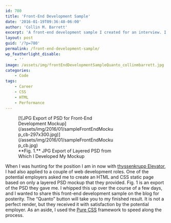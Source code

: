 ```yaml
---
id: 780
title: 'Front-End Development Sample'
date: '2016-01-19T09:36:48-06:00'
author: 'Collin M. Barrett'
excerpt: 'A front-end development sample I created for an interview. I was provided with a layered PSD to develop a render using HTML and CSS.'
layout: post
guid: '/?p=780'
permalink: /front-end-development-sample/
wp_featherlight_disable:
    - ''
image: /assets/img/frontEndDevelopmentSampleQuanto_collinmbarrett.jpg
categories:
    - Code
tags:
    - Career
    - CSS
    - HTML
    - Performance
---
```


<figure aria-describedby="caption-attachment-782" class="wp-caption alignright" id="attachment_782" style="width: 297px">[![JPG Export of PSD for Front-End Development Mockup](/assets/img/2016/01/sampleFrontEndMockup_cb-297x300.jpg)](/assets/img/2016/01/sampleFrontEndMockup_cb.jpg)<figcaption class="wp-caption-text" id="caption-attachment-782">**Fig. 1.** JPG Export of Layered PSD from Which I Developed My Mockup</figcaption></figure>

When I was hunting for the position I am in now with [thyssenkrupp Elevator](https://www.tkelevator.com/us-en/), I had also applied to a couple of web development roles. One of the potential employers asked me to create an HTML and CSS static page based on only a layered PSD mockup that they provided. Fig. 1 is an export of the PSD they gave me. I whipped this up over the course of a few days, and I wanted to share this front-end development sample on the blog for posterity. The “Quanto” button will take you to my finished result. It is not a perfect render, but they received it with satisfaction by the potential employer. As an aside, I used the [Pure CSS](https://purecss.io/ "Pure CSS") framework to speed along the process.
